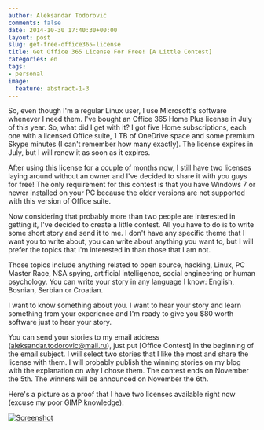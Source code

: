 ```yaml
---
author: Aleksandar Todorović
comments: false
date: 2014-10-30 17:40:30+00:00
layout: post
slug: get-free-office365-license
title: Get Office 365 License For Free! [A Little Contest]
categories: en
tags:
- personal
image:
  feature: abstract-1-3
---
```


So, even though I'm a regular Linux user, I use Microsoft's software whenever I need them. I've bought an Office 365 Home Plus license in July of this year. So, what did I get with it? I got five Home subscriptions, each one with a licensed Office suite, 1 TB of OneDrive space and some premium Skype minutes (I can't remember how many exactly). The license expires in July, but I will renew it as soon as it expires.

After using this license for a couple of months now, I still have two licenses laying around without an owner and I've decided to share it with you guys for free! The only requirement for this contest is that you have Windows 7 or newer installed on your PC because the older versions are not supported with this version of Office suite.

Now considering that probably more than two people are interested in getting it, I've decided to create a little contest. All you have to do is to write some short story and send it to me. I don't have any specific theme that I want you to write about, you can write about anything you want to, but I will prefer the topics that I'm interested in than those that I am not.

Those topics include anything related to open source, hacking, Linux, PC Master Race, NSA spying, artificial intelligence, social engineering or human psychology. You can write your story in any language I know: English, Bosnian, Serbian or Croatian.

I want to know something about you. I want to hear your story and learn something from your experience and I'm ready to give you $80 worth software just to hear your story.

You can send your stories to my email address ([aleksandar.todorovic@mail.ru](mailto:aleksandar.todorovic@mail.ru)), just put [Office Contest] in the beginning of the email subject. I will select two stories that I like the most and share the license with them. I will probably publish the winning stories on my blog with the explanation on why I chose them. The contest ends on November the 5th. The winners will be announced on November the 6th.

Here's a picture as a proof that I have two licenses available right now (excuse my poor GIMP knowledge):

[![Screenshot](https://aleksandartodorovic.files.wordpress.com/2014/10/screenshot-from-2014-10-30-181831.png?w=300)](https://aleksandartodorovic.files.wordpress.com/2014/10/screenshot-from-2014-10-30-181831.png)
